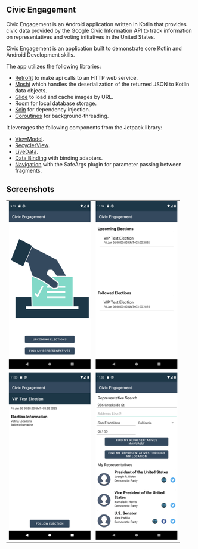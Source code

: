 ## Civic Engagement

Civic Engagement is an Android application written in Kotlin that provides civic data provided by the Google Civic Information API to track information on representatives and voting initiatives in the United States.

Civic Engagement is an application built to demonstrate core Kotlin and Android Development skills.

The app utilizes the following libraries:

* [Retrofit](https://square.github.io/retrofit/) to make api calls to an HTTP web service.
* [Moshi](https://github.com/square/moshi) which handles the deserialization of the returned JSON to Kotlin data objects. 
* [Glide](https://bumptech.github.io/glide/) to load and cache images by URL.
* [Room](https://developer.android.com/training/data-storage/room) for local database storage.
* [Koin](https://insert-koin.io/) for dependency injection.
* [Coroutines](https://kotlinlang.org/docs/coroutines-overview.html) for background-threading.
  
It leverages the following components from the Jetpack library:

* [ViewModel](https://developer.android.com/topic/libraries/architecture/viewmodel).
* [RecyclerView](https://developer.android.com/jetpack/androidx/releases/recyclerview).
* [LiveData](https://developer.android.com/topic/libraries/architecture/livedata).
* [Data Binding](https://developer.android.com/topic/libraries/data-binding/) with binding adapters.
* [Navigation](https://developer.android.com/topic/libraries/architecture/navigation/) with the SafeArgs plugin for parameter passing between fragments.



## Screenshots


  <table>
  <tr>
    <td><img src="screenshots/img1.png" height="450" alt="1st Screen"></td>
    <td><img src="screenshots/img2.png" height="450" alt="2st Screen"></td>
  </tr>
<tr>
    <td><img src="screenshots/img3.png" height="450" alt="3st Screen"></td>
    <td><img src="screenshots/img4.png" height="450" alt="4th Screen"></td>
</tr>
 </table>